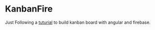 # KanbanFire

Just Following  a [tuturial](https://developers.google.com/codelabs/building-a-web-app-with-angular-and-firebase#0) to build kanban board with angular and firebase.
